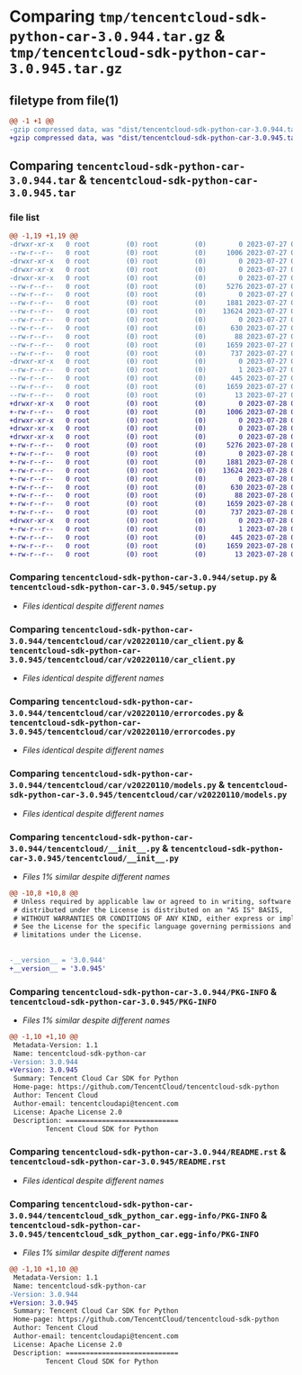 # Comparing `tmp/tencentcloud-sdk-python-car-3.0.944.tar.gz` & `tmp/tencentcloud-sdk-python-car-3.0.945.tar.gz`

## filetype from file(1)

```diff
@@ -1 +1 @@
-gzip compressed data, was "dist/tencentcloud-sdk-python-car-3.0.944.tar", last modified: Thu Jul 27 02:10:26 2023, max compression
+gzip compressed data, was "dist/tencentcloud-sdk-python-car-3.0.945.tar", last modified: Fri Jul 28 00:22:54 2023, max compression
```

## Comparing `tencentcloud-sdk-python-car-3.0.944.tar` & `tencentcloud-sdk-python-car-3.0.945.tar`

### file list

```diff
@@ -1,19 +1,19 @@
-drwxr-xr-x   0 root         (0) root         (0)        0 2023-07-27 02:10:26.000000 tencentcloud-sdk-python-car-3.0.944/
--rw-r--r--   0 root         (0) root         (0)     1006 2023-07-27 02:10:26.000000 tencentcloud-sdk-python-car-3.0.944/setup.py
-drwxr-xr-x   0 root         (0) root         (0)        0 2023-07-27 02:10:26.000000 tencentcloud-sdk-python-car-3.0.944/tencentcloud/
-drwxr-xr-x   0 root         (0) root         (0)        0 2023-07-27 02:10:26.000000 tencentcloud-sdk-python-car-3.0.944/tencentcloud/car/
-drwxr-xr-x   0 root         (0) root         (0)        0 2023-07-27 02:10:26.000000 tencentcloud-sdk-python-car-3.0.944/tencentcloud/car/v20220110/
--rw-r--r--   0 root         (0) root         (0)     5276 2023-07-27 02:10:26.000000 tencentcloud-sdk-python-car-3.0.944/tencentcloud/car/v20220110/car_client.py
--rw-r--r--   0 root         (0) root         (0)        0 2023-07-27 02:10:26.000000 tencentcloud-sdk-python-car-3.0.944/tencentcloud/car/v20220110/__init__.py
--rw-r--r--   0 root         (0) root         (0)     1881 2023-07-27 02:10:26.000000 tencentcloud-sdk-python-car-3.0.944/tencentcloud/car/v20220110/errorcodes.py
--rw-r--r--   0 root         (0) root         (0)    13624 2023-07-27 02:10:26.000000 tencentcloud-sdk-python-car-3.0.944/tencentcloud/car/v20220110/models.py
--rw-r--r--   0 root         (0) root         (0)        0 2023-07-27 02:10:26.000000 tencentcloud-sdk-python-car-3.0.944/tencentcloud/car/__init__.py
--rw-r--r--   0 root         (0) root         (0)      630 2023-07-27 02:10:26.000000 tencentcloud-sdk-python-car-3.0.944/tencentcloud/__init__.py
--rw-r--r--   0 root         (0) root         (0)       88 2023-07-27 02:10:26.000000 tencentcloud-sdk-python-car-3.0.944/setup.cfg
--rw-r--r--   0 root         (0) root         (0)     1659 2023-07-27 02:10:26.000000 tencentcloud-sdk-python-car-3.0.944/PKG-INFO
--rw-r--r--   0 root         (0) root         (0)      737 2023-07-27 02:10:26.000000 tencentcloud-sdk-python-car-3.0.944/README.rst
-drwxr-xr-x   0 root         (0) root         (0)        0 2023-07-27 02:10:26.000000 tencentcloud-sdk-python-car-3.0.944/tencentcloud_sdk_python_car.egg-info/
--rw-r--r--   0 root         (0) root         (0)        1 2023-07-27 02:10:26.000000 tencentcloud-sdk-python-car-3.0.944/tencentcloud_sdk_python_car.egg-info/dependency_links.txt
--rw-r--r--   0 root         (0) root         (0)      445 2023-07-27 02:10:26.000000 tencentcloud-sdk-python-car-3.0.944/tencentcloud_sdk_python_car.egg-info/SOURCES.txt
--rw-r--r--   0 root         (0) root         (0)     1659 2023-07-27 02:10:26.000000 tencentcloud-sdk-python-car-3.0.944/tencentcloud_sdk_python_car.egg-info/PKG-INFO
--rw-r--r--   0 root         (0) root         (0)       13 2023-07-27 02:10:26.000000 tencentcloud-sdk-python-car-3.0.944/tencentcloud_sdk_python_car.egg-info/top_level.txt
+drwxr-xr-x   0 root         (0) root         (0)        0 2023-07-28 00:22:54.000000 tencentcloud-sdk-python-car-3.0.945/
+-rw-r--r--   0 root         (0) root         (0)     1006 2023-07-28 00:22:54.000000 tencentcloud-sdk-python-car-3.0.945/setup.py
+drwxr-xr-x   0 root         (0) root         (0)        0 2023-07-28 00:22:54.000000 tencentcloud-sdk-python-car-3.0.945/tencentcloud/
+drwxr-xr-x   0 root         (0) root         (0)        0 2023-07-28 00:22:54.000000 tencentcloud-sdk-python-car-3.0.945/tencentcloud/car/
+drwxr-xr-x   0 root         (0) root         (0)        0 2023-07-28 00:22:54.000000 tencentcloud-sdk-python-car-3.0.945/tencentcloud/car/v20220110/
+-rw-r--r--   0 root         (0) root         (0)     5276 2023-07-28 00:22:54.000000 tencentcloud-sdk-python-car-3.0.945/tencentcloud/car/v20220110/car_client.py
+-rw-r--r--   0 root         (0) root         (0)        0 2023-07-28 00:22:54.000000 tencentcloud-sdk-python-car-3.0.945/tencentcloud/car/v20220110/__init__.py
+-rw-r--r--   0 root         (0) root         (0)     1881 2023-07-28 00:22:54.000000 tencentcloud-sdk-python-car-3.0.945/tencentcloud/car/v20220110/errorcodes.py
+-rw-r--r--   0 root         (0) root         (0)    13624 2023-07-28 00:22:54.000000 tencentcloud-sdk-python-car-3.0.945/tencentcloud/car/v20220110/models.py
+-rw-r--r--   0 root         (0) root         (0)        0 2023-07-28 00:22:54.000000 tencentcloud-sdk-python-car-3.0.945/tencentcloud/car/__init__.py
+-rw-r--r--   0 root         (0) root         (0)      630 2023-07-28 00:22:54.000000 tencentcloud-sdk-python-car-3.0.945/tencentcloud/__init__.py
+-rw-r--r--   0 root         (0) root         (0)       88 2023-07-28 00:22:54.000000 tencentcloud-sdk-python-car-3.0.945/setup.cfg
+-rw-r--r--   0 root         (0) root         (0)     1659 2023-07-28 00:22:54.000000 tencentcloud-sdk-python-car-3.0.945/PKG-INFO
+-rw-r--r--   0 root         (0) root         (0)      737 2023-07-28 00:22:54.000000 tencentcloud-sdk-python-car-3.0.945/README.rst
+drwxr-xr-x   0 root         (0) root         (0)        0 2023-07-28 00:22:54.000000 tencentcloud-sdk-python-car-3.0.945/tencentcloud_sdk_python_car.egg-info/
+-rw-r--r--   0 root         (0) root         (0)        1 2023-07-28 00:22:54.000000 tencentcloud-sdk-python-car-3.0.945/tencentcloud_sdk_python_car.egg-info/dependency_links.txt
+-rw-r--r--   0 root         (0) root         (0)      445 2023-07-28 00:22:54.000000 tencentcloud-sdk-python-car-3.0.945/tencentcloud_sdk_python_car.egg-info/SOURCES.txt
+-rw-r--r--   0 root         (0) root         (0)     1659 2023-07-28 00:22:54.000000 tencentcloud-sdk-python-car-3.0.945/tencentcloud_sdk_python_car.egg-info/PKG-INFO
+-rw-r--r--   0 root         (0) root         (0)       13 2023-07-28 00:22:54.000000 tencentcloud-sdk-python-car-3.0.945/tencentcloud_sdk_python_car.egg-info/top_level.txt
```

### Comparing `tencentcloud-sdk-python-car-3.0.944/setup.py` & `tencentcloud-sdk-python-car-3.0.945/setup.py`

 * *Files identical despite different names*

### Comparing `tencentcloud-sdk-python-car-3.0.944/tencentcloud/car/v20220110/car_client.py` & `tencentcloud-sdk-python-car-3.0.945/tencentcloud/car/v20220110/car_client.py`

 * *Files identical despite different names*

### Comparing `tencentcloud-sdk-python-car-3.0.944/tencentcloud/car/v20220110/errorcodes.py` & `tencentcloud-sdk-python-car-3.0.945/tencentcloud/car/v20220110/errorcodes.py`

 * *Files identical despite different names*

### Comparing `tencentcloud-sdk-python-car-3.0.944/tencentcloud/car/v20220110/models.py` & `tencentcloud-sdk-python-car-3.0.945/tencentcloud/car/v20220110/models.py`

 * *Files identical despite different names*

### Comparing `tencentcloud-sdk-python-car-3.0.944/tencentcloud/__init__.py` & `tencentcloud-sdk-python-car-3.0.945/tencentcloud/__init__.py`

 * *Files 1% similar despite different names*

```diff
@@ -10,8 +10,8 @@
 # Unless required by applicable law or agreed to in writing, software
 # distributed under the License is distributed on an "AS IS" BASIS,
 # WITHOUT WARRANTIES OR CONDITIONS OF ANY KIND, either express or implied.
 # See the License for the specific language governing permissions and
 # limitations under the License.
 
 
-__version__ = '3.0.944'
+__version__ = '3.0.945'
```

### Comparing `tencentcloud-sdk-python-car-3.0.944/PKG-INFO` & `tencentcloud-sdk-python-car-3.0.945/PKG-INFO`

 * *Files 1% similar despite different names*

```diff
@@ -1,10 +1,10 @@
 Metadata-Version: 1.1
 Name: tencentcloud-sdk-python-car
-Version: 3.0.944
+Version: 3.0.945
 Summary: Tencent Cloud Car SDK for Python
 Home-page: https://github.com/TencentCloud/tencentcloud-sdk-python
 Author: Tencent Cloud
 Author-email: tencentcloudapi@tencent.com
 License: Apache License 2.0
 Description: ============================
         Tencent Cloud SDK for Python
```

### Comparing `tencentcloud-sdk-python-car-3.0.944/README.rst` & `tencentcloud-sdk-python-car-3.0.945/README.rst`

 * *Files identical despite different names*

### Comparing `tencentcloud-sdk-python-car-3.0.944/tencentcloud_sdk_python_car.egg-info/PKG-INFO` & `tencentcloud-sdk-python-car-3.0.945/tencentcloud_sdk_python_car.egg-info/PKG-INFO`

 * *Files 1% similar despite different names*

```diff
@@ -1,10 +1,10 @@
 Metadata-Version: 1.1
 Name: tencentcloud-sdk-python-car
-Version: 3.0.944
+Version: 3.0.945
 Summary: Tencent Cloud Car SDK for Python
 Home-page: https://github.com/TencentCloud/tencentcloud-sdk-python
 Author: Tencent Cloud
 Author-email: tencentcloudapi@tencent.com
 License: Apache License 2.0
 Description: ============================
         Tencent Cloud SDK for Python
```

